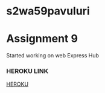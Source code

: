 # s2wa59pavuluri
# Assignment 9

Started working on web Express Hub
### HEROKU LINK
[HEROKU](https://s2wa59pavulur.herokuapp.com/)
